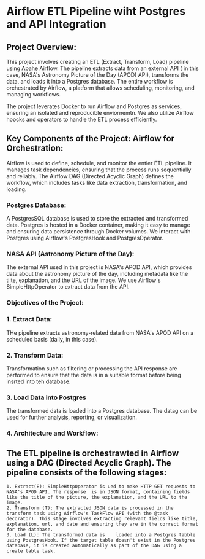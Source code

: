 # Airflow ETL Pipeline wiht Postgres and API Integration
## Project Overview: 

This project involves creating an ETL (Extract, Transform, Load) pipeline using Apahe Airflow. The pipeline extracts data from an external API ( in this case, NASA's Astronomy Picture of the Day (APOD) API), transforms the data, and loads it into a Postgres database. The entire workflow is orchestrated by Airflow, a platform that allows scheduling, monitoring, and managing workflows.

The project leverates Docker to run Airflow and Postgres as services, ensuring an isolated and reproducible enviornemtn. We also utilize Airflow hoocks and operators to handle the ETL process efficiently.

## Key Components of the Project: Airflow for Orchestration:

Airflow is used to define, schedule, and monitor the entier ETL pipeline. It manages task dependencies, ensuring that the process runs sequentially and reliably. The Airflow DAG (Directed Acyclic Graph) defines the workflow, which includes tasks like data extraction, transformation, and loading. 

### Postgres Database:

A PostgresSQL database is used to store the extracted and transformed data. Postgres is hosted in a Docker container, making it easy to manage and ensuring data persistence through Docker volumes. We interact with Postgres using Airflow's PostgresHook and PostgresOperator. 

### NASA API (Astronomy Picture of the Day):

The external API used in this project is NASA's APOD API, which provides data about the astronomy picture of the day, including metadata like the tilte, explanation, and the URL of the image. We use Airflow's SimpleHttpOperator to extract data from the API. 

### Objectives of the Project: 

### 1. Extract Data:
THe pipeline extracts astronomy-related data from NASA's APOD API on a scheduled basis (daily, in this case). 

### 2. Transform Data:
Transformation such as filtering or processing the API response are performed to ensure that the data is in a suitable format before being insrted into teh database. 

### 3. Load Data into Postgres
The transformed data is loaded into a Postgres database. The datag can be used for further analysis, reporting, or visualization. 

### 4. Architecture and Workflow: 
The ETL pipeline is orchestrawted in Airflow using a DAG (Directed Acyclic Graph). The pipeline consists of the following stages:
- 
    1. Extract(E): SimpleHttpOperator is ued to make HTTP GET requests to NASA's APOD API. The response  is in JSON format, containing fields like the title of the picture, the explanation, and the URL to the image. 
    2. Transform (T): The extracted JSON data is processed in the transform task using Airflow's TaskFlow API (with the @task decorator). This stage involves extracting relevant fields like title, explanation, url, and date and ensuring they are in the correct format for the database. 
    3. Load (L): The transformed data is    loaded into a Postgres tabble using PostgresHook. If the target table doesn't exist in the Postgres database, it is created automatically as part of the DAG using a create table task. 